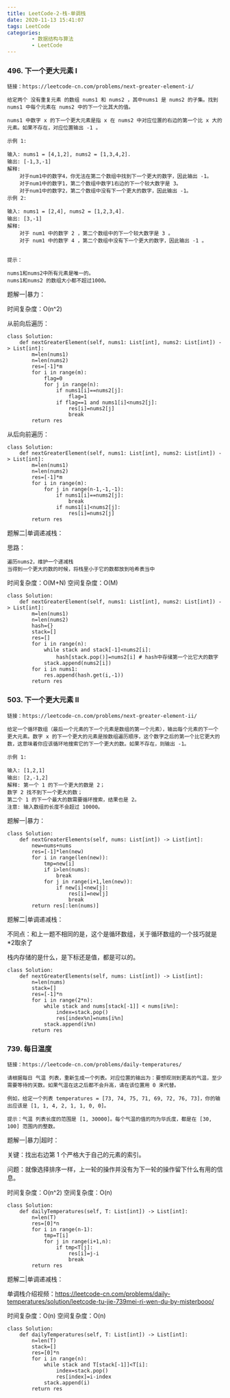 ```yaml
---
title: LeetCode-2-栈-单调栈
date: 2020-11-13 15:41:07
tags: LeetCode
categories:
        - 数据结构与算法
        - LeetCode
---
```


### 496. 下一个更大元素 I
    链接：https://leetcode-cn.com/problems/next-greater-element-i/

    给定两个 没有重复元素 的数组 nums1 和 nums2 ，其中nums1 是 nums2 的子集。找到 nums1 中每个元素在 nums2 中的下一个比其大的值。

    nums1 中数字 x 的下一个更大元素是指 x 在 nums2 中对应位置的右边的第一个比 x 大的元素。如果不存在，对应位置输出 -1 。

    示例 1:

    输入: nums1 = [4,1,2], nums2 = [1,3,4,2].
    输出: [-1,3,-1]
    解释:
        对于num1中的数字4，你无法在第二个数组中找到下一个更大的数字，因此输出 -1。
        对于num1中的数字1，第二个数组中数字1右边的下一个较大数字是 3。
        对于num1中的数字2，第二个数组中没有下一个更大的数字，因此输出 -1。
    示例 2:

    输入: nums1 = [2,4], nums2 = [1,2,3,4].
    输出: [3,-1]
    解释:
        对于 num1 中的数字 2 ，第二个数组中的下一个较大数字是 3 。
        对于 num1 中的数字 4 ，第二个数组中没有下一个更大的数字，因此输出 -1 。
     

    提示：

    nums1和nums2中所有元素是唯一的。
    nums1和nums2 的数组大小都不超过1000。

题解一|暴力：

时间复杂度：O(n^2)

从前向后遍历：
```
class Solution:
    def nextGreaterElement(self, nums1: List[int], nums2: List[int]) -> List[int]:
        m=len(nums1)
        n=len(nums2)
        res=[-1]*m
        for i in range(m):
            flag=0
            for j in range(n):
                if nums1[i]==nums2[j]:
                    flag=1
                if flag==1 and nums1[i]<nums2[j]:
                    res[i]=nums2[j]
                    break
        return res
```

从后向前遍历：
```
class Solution:
    def nextGreaterElement(self, nums1: List[int], nums2: List[int]) -> List[int]:
        m=len(nums1)
        n=len(nums2)
        res=[-1]*m
        for i in range(m):
            for j in range(n-1,-1,-1):
                if nums1[i]==nums2[j]:
                    break
                if nums1[i]<nums2[j]:
                    res[i]=nums2[j]
        return res
```

题解二|单调递减栈：

思路：

    遍历nums2，维护一个递减栈
    当得到一个更大的数的时候，将栈里小于它的数都放到哈希表当中

时间复杂度：O(M+N)
空间复杂度：O(M)
```
class Solution:
    def nextGreaterElement(self, nums1: List[int], nums2: List[int]) -> List[int]:
        m=len(nums1)
        n=len(nums2)
        hash={}
        stack=[]
        res=[]
        for i in range(n):
            while stack and stack[-1]<nums2[i]:
                hash[stack.pop()]=nums2[i] # hash中存储第一个比它大的数字
            stack.append(nums2[i])
        for i in nums1:
            res.append(hash.get(i,-1))
        return res 
```

### 503. 下一个更大元素 II
    链接：https://leetcode-cn.com/problems/next-greater-element-ii/

    给定一个循环数组（最后一个元素的下一个元素是数组的第一个元素），输出每个元素的下一个更大元素。数字 x 的下一个更大的元素是按数组遍历顺序，这个数字之后的第一个比它更大的数，这意味着你应该循环地搜索它的下一个更大的数。如果不存在，则输出 -1。

    示例 1:

    输入: [1,2,1]
    输出: [2,-1,2]
    解释: 第一个 1 的下一个更大的数是 2；
    数字 2 找不到下一个更大的数； 
    第二个 1 的下一个最大的数需要循环搜索，结果也是 2。
    注意: 输入数组的长度不会超过 10000。

题解一|暴力：

```
class Solution:
    def nextGreaterElements(self, nums: List[int]) -> List[int]:
        new=nums+nums
        res=[-1]*len(new)
        for i in range(len(new)):
            tmp=new[i]
            if i>len(nums):
                break
            for j in range(i+1,len(new)):
                if new[i]<new[j]:
                    res[i]=new[j]
                    break
        return res[:len(nums)]
```

题解二|单调递减栈：

不同点：和上一题不相同的是，这个是循环数组，关于循环数组的一个技巧就是*2取余了

栈内存储的是什么，是下标还是值，都是可以的。

```
class Solution:
    def nextGreaterElements(self, nums: List[int]) -> List[int]:
        n=len(nums)
        stack=[]
        res=[-1]*n
        for i in range(2*n):
            while stack and nums[stack[-1]] < nums[i%n]:
                index=stack.pop()
                res[index%n]=nums[i%n]
            stack.append(i%n)
        return res
```
### 739. 每日温度
    链接：https://leetcode-cn.com/problems/daily-temperatures/

    请根据每日 气温 列表，重新生成一个列表。对应位置的输出为：要想观测到更高的气温，至少需要等待的天数。如果气温在这之后都不会升高，请在该位置用 0 来代替。

    例如，给定一个列表 temperatures = [73, 74, 75, 71, 69, 72, 76, 73]，你的输出应该是 [1, 1, 4, 2, 1, 1, 0, 0]。

    提示：气温 列表长度的范围是 [1, 30000]。每个气温的值的均为华氏度，都是在 [30, 100] 范围内的整数。

题解一|暴力|超时：

关键：找出右边第 1 个严格大于自己的元素的索引。

问题：就像选择排序一样，上一轮的操作并没有为下一轮的操作留下什么有用的信息。

时间复杂度：O(n^2)
空间复杂度：O(n)

```
class Solution:
    def dailyTemperatures(self, T: List[int]) -> List[int]:
        n=len(T)
        res=[0]*n
        for i in range(n-1):
            tmp=T[i]
            for j in range(i+1,n):
                if tmp<T[j]:
                    res[i]=j-i
                    break                
        return res    
```

题解二|单调递减栈：

单调栈介绍视频：https://leetcode-cn.com/problems/daily-temperatures/solution/leetcode-tu-jie-739mei-ri-wen-du-by-misterbooo/

时间复杂度：O(n)
空间复杂度：O(n)

```
class Solution:
    def dailyTemperatures(self, T: List[int]) -> List[int]:
        n=len(T)
        stack=[]
        res=[0]*n
        for i in range(n):
            while stack and T[stack[-1]]<T[i]:
                index=stack.pop()
                res[index]=i-index
            stack.append(i)
        return res    
```
